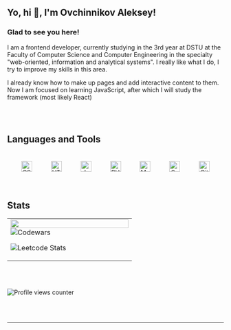 ## Yo, hi 👋, I'm Ovchinnikov Aleksey!  
  

  
  



### Glad to see you here!  
I am a frontend developer, currently studying in the 3rd year at DSTU at the Faculty of Computer Science and Computer Engineering in the specialty "web-oriented, information and analytical systems". I really like what I do, I try to improve my skills in this area.

I already know how to make up pages and add interactive content to them. Now I am focused on learning JavaScript, after which I will study the framework (most likely React)  
  

<br/>  

</td></tr></table>  

<br/>  


## Languages and Tools  
<div align="center">  
<a href="https://www.w3schools.com/css/" target="_blank"><img style="margin: 20px" src="https://profilinator.rishav.dev/skills-assets/css3-original-wordmark.svg" alt="CSS3" height="25" /></a>  
<a href="https://en.wikipedia.org/wiki/HTML5" target="_blank"><img style="margin: 20px" src="https://profilinator.rishav.dev/skills-assets/html5-original-wordmark.svg" alt="HTML5" height="25" /></a>  
<a href="https://www.javascript.com/" target="_blank"><img style="margin: 20px" src="https://profilinator.rishav.dev/skills-assets/javascript-original.svg" alt="JavaScript" height="25" /></a>  
<a href="https://www.php.net/" target="_blank"><img style="margin: 20px" src="https://profilinator.rishav.dev/skills-assets/php-original.svg" alt="PHP" height="25" /></a>  
<a href="https://www.mysql.com/" target="_blank"><img style="margin: 20px" src="https://profilinator.rishav.dev/skills-assets/mysql-original-wordmark.svg" alt="MySQL" height="25" /></a>  
<a href="https://sass-lang.com/" target="_blank"><img style="margin: 20px" src="https://profilinator.rishav.dev/skills-assets/sass-original.svg" alt="Sass" height="25" /></a>  
<a href="https://github.com/" target="_blank"><img style="margin: 20px" src="https://profilinator.rishav.dev/skills-assets/git-scm-icon.svg" alt="Git" height="25" /></a>  
</div>  

<br/>  


## Stats  
<table><tr><td valign="top" width="50%">

<img src="https://github-readme-stats.vercel.app/api?username=Reclyed&show_icons=true&count_private=true&hide_border=true" align="left" style="width: 100%" />

![Codewars](https://github.r2v.ch/codewars?user=Reclyed)

![Leetcode Stats](https://leetcode.card.workers.dev/gosheeesh?theme=dark&font=source_code_pro&extension=null)

</td></tr></table>  

<br/>  

  

<br/>  

![Profile views counter](https://komarev.com/ghpvc/?username=Reclyed&&style=flat-square)  
  

<br/>  


<br />

----
